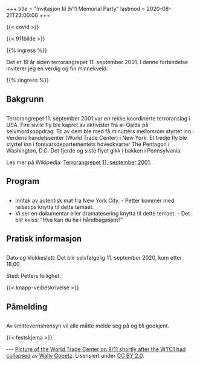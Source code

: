 +++ title = "Invitasjon til 9/11 Memorial Party" lastmod = 2020-08-21T23:00:00 +++

{{< covid >}}

{{< 911bilde >}}

{{% ingress %}}

Det er 19 år siden terrorangrepet 11. september 2001. I denne forbindelse inviterer jeg en verdig og
fin minnekveld.

{{% /ingress %}}

## Bakgrunn
## 
Terrorangrepet 11. september 2001 var en rekke koordinerte terroranslag i USA. Fire sivile fly ble
kapret av aktivister fra al-Qaida på selvmordsoppdrag. To av dem ble med få minutters mellomrom
styrtet inn i Verdens handelssenter (World Trade Center) i New York. Et tredje fly ble styrtet inn i
forsvarsdepartementets hovedkvarter The Pentagon i Washington, D.C. Det fjerde og siste flyet gikk i
bakken i Pennsylvania.

Les mer på Wikipedia: [Terrorangrepet 11. september
2001](https://no.wikipedia.org/wiki/Terrorangrepet_11._september_2001).

## Program
## 
- Inntak av autentisk mat fra New York City. - Petter kommer med reisetips knytta til dette temaet.
- Vi ser en dokumentar eller dramatesering knytta til dette temaet. - Det blir kviss: "Hva kan du ha
i håndbagasjen?"

## Pratisk informasjon
## 
Dato og klokkeslett: Det blir selvfølgelig 11. september 2020, kom etter 18.00.

Sted: Petters leilighet.

{{< knapp-veibeskrivelse >}}

## Påmelding
## 
Av smittevernshensyn vil alle måtte melde seg på og bli godkjent.

{{< festskjema >}}

--- <a href="https://commons.wikimedia.org/wiki/File:September_11_2001_just_collapsed.jpg"
target="_blank">Picture of the World Trade Center on 9/11 shortly after the WTC1 had collapsed</a>
av <a href="https://www.flickr.com/photos/wallyg/" target="_blank">Wally Gobetz</a>. Lisensiert
under <a href="https://creativecommons.org/licenses/by/2.0/deed.en" target="_blank">CC BY 2.0</a>.
